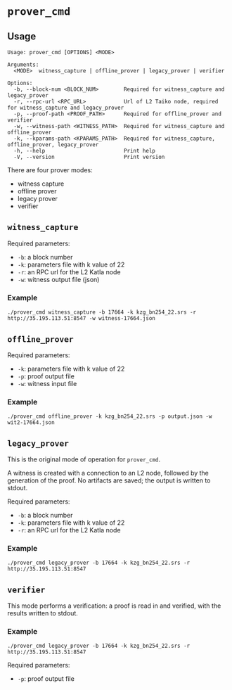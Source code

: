 
# `prover_cmd`

## Usage

```
Usage: prover_cmd [OPTIONS] <MODE>

Arguments:
  <MODE>  witness_capture | offline_prover | legacy_prover | verifier

Options:
  -b, --block-num <BLOCK_NUM>        Required for witness_capture and legacy_prover
  -r, --rpc-url <RPC_URL>            Url of L2 Taiko node, required for witness_capture and legacy_prover
  -p, --proof-path <PROOF_PATH>      Required for offline_prover and verifier
  -w, --witness-path <WITNESS_PATH>  Required for witness_capture and offline_prover
  -k, --kparams-path <KPARAMS_PATH>  Required for witness_capture, offline_prover, legacy_prover
  -h, --help                         Print help
  -V, --version                      Print version
  ```

There are four prover modes:
- witness capture
- offline prover
- legacy prover
- verifier

## `witness_capture`

Required parameters:
- `-b`: a block number
- `-k`: parameters file with k value of 22
- `-r`: an RPC url for the L2 Katla node
- `-w`: witness output file (json)


### Example

```
./prover_cmd witness_capture -b 17664 -k kzg_bn254_22.srs -r http://35.195.113.51:8547 -w witness-17664.json
```


## `offline_prover`

Required parameters:
- `-k`: parameters file with k value of 22
- `-p`: proof output file
- `-w`: witness input file

### Example

```
./prover_cmd offline_prover -k kzg_bn254_22.srs -p output.json -w wit2-17664.json
```


## `legacy_prover`

This is the original mode of operation for `prover_cmd`.  

A witness is created with a connection to an L2 node, followed by the generation of the proof.  No artifacts are saved; the output is written to stdout.

Required parameters:
- `-b`: a block number
- `-k`: parameters file with k value of 22
- `-r`: an RPC url for the L2 Katla node

### Example

```
./prover_cmd legacy_prover -b 17664 -k kzg_bn254_22.srs -r http://35.195.113.51:8547
```

## `verifier`

This mode performs a verification: a proof is read in and verified, with the results written to stdout.


### Example

```
./prover_cmd legacy_prover -b 17664 -k kzg_bn254_22.srs -r http://35.195.113.51:8547
```

Required parameters:
- `-p`: proof output file

